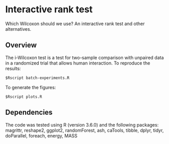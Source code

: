 # Interactive rank test
Which Wilcoxon should we use? An interactive rank test and other alternatives.

## Overview
The i-Wilcoxon test is a test for two-sample comparison with unpaired data in a randomized trial that allows human interaction.
To reproduce the results:
```
$Rscript batch-experiments.R
```
To generate the figures:
```
$Rscript plots.R
```

## Dependencies
The code was tested using R (version 3.6.0) and the following packages:
magrittr, reshape2, ggplot2, randomForest, ash, caTools, tibble, dplyr, tidyr, doParallel, foreach, energy, MASS
